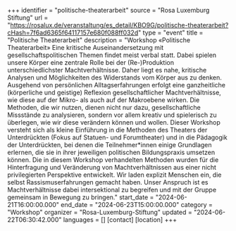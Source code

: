 +++
identifier = "politische-theaterarbeit"
source = "Rosa Luxemburg Stiftung"
url = "https://rosalux.de/veranstaltung/es_detail/KBO9G/politische-theaterarbeit?cHash=7f6ad6365f64117157e680f088ff032d"
type = "event"
title = "Politische Theaterarbeit"
description = "Workshop «Politische Theaterarbeit»
Eine kritische Auseinandersetzung mit gesellschaftspolitischen Themen findet meist verbal statt. Dabei spielen unsere Körper eine zentrale Rolle bei der (Re-)Produktion unterschiedlichster Machtverhältnisse. Daher liegt es nahe, kritische Analysen und Möglichkeiten des Widerstands vom Körper aus zu denken.
Ausgehend von persönlichen Alltagserfahrungen erfolgt eine ganzheitliche (körperliche und geistige) Reflexion gesellschaftlicher Machtverhältnisse, wie diese auf der Mikro- als auch auf der Makroebene wirken. Die Methoden, die wir nutzen, dienen nicht nur dazu, gesellschaftliche Missstände zu analysieren, sondern vor allem kreativ und spielerisch zu überlegen, wie wir diese verändern können und wollen. 
Dieser Workshop versteht sich als kleine Einführung in die Methoden des Theaters der Unterdrückten (Fokus auf Statuen- und Forumtheater) und in die Pädagogik der Unterdrückten, bei denen die Teilnehmer*innen einige Grundlagen erlernen, die sie in ihrer jeweiligen politischen Bildungspraxis umsetzen können. 
Die in diesem Workshop verhandelten Methoden wurden für die Hinterfragung und Veränderung von Machtverhältnissen aus einer nicht privilegierten Perspektive entwickelt. Wir laden explizit Menschen ein, die selbst Rassismuserfahrungen gemacht haben. Unser Anspruch ist es Machtverhältnisse dabei intersektional zu begreifen und mit der Gruppe gemeinsam in Bewegung zu bringen."
start_date = "2024-06-21T16:00:00.000"
end_date = "2024-06-23T15:00:00.000"
category = "Workshop"
organizer = "Rosa-Luxemburg-Stiftung"
updated = "2024-06-22T06:30:42.000"
languages = []
[contact]
[location]
+++